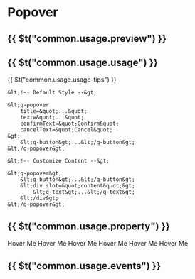 # Popover

## {{ $t("common.usage.preview") }}

<example></example>

## {{ $t("common.usage.usage") }}

{{ $t("common.usage.usage-tips") }}

```
&lt;!-- Default Style --&gt;

&lt;q-popover
    title=&quot;...&quot;
    text=&quot;...&quot;
    confirmText=&quot;Confirm&quot;
    cancelText=&quot;Cancel&quot;
&gt;
    &lt;q-button&gt;...&lt;/q-button&gt;
&lt;/q-popover&gt;

&lt;!-- Customize Content --&gt;

&lt;q-popover&gt;
    &lt;q-button&gt;...&lt;/q-button&gt;
    &lt;div slot=&quot;content&quot;&gt;
        &lt;q-text&gt;...&lt;/q-text&gt;
    &lt;/div&gt;
&lt;/q-popover&gt;
```

## {{ $t("common.usage.property") }}

<property-block>
    <property-item
        name="mode"
        definition="Activation mode"
        defaults="hover"
        :values="['none', 'click', 'hover']"
    >
        <q-popover text="Hover pop-up mode">
            <q-button>Hover Me</q-button>
        </q-popover>
    </property-item>
    <property-item
        name="open"
        definition="Whether to open (v-model)"
        defaults="false"
        values="Boolean"
    >
    </property-item>
    <property-item
        name="position"
        definition="Popup position"
        defaults="top"
        :values="['top-left', 'top', 'top-right', 'bottom-left', 'bottom', 'bottom-right', 'left-top', 'left', 'left-bottom', 'right-top', 'right', 'right-bottom']"
    >
        <q-popover text="Pop up left" position="left">
            <q-button>Hover Me</q-button>
        </q-popover>
    </property-item>
    <property-item
        name="width"
        definition="The width of the pop-up box rendered using the built-in style"
        defaults="100px"
        values="String"
    >
    </property-item>
    <property-item
        name="title"
        definition="Set the title of the built-in style of the pop-up box"
        values="String"
    >
        <q-popover title="Popup Title">
            <q-button>Hover Me</q-button>
        </q-popover>
    </property-item>
    <property-item
        name="text"
        definition="Set the text content of the built-in style of the pop-up box"
        values="String"
    >
        <q-popover text="Popup text content">
            <q-button>Hover Me</q-button>
        </q-popover>
    </property-item>
    <property-item
        name="confirmText"
        definition="Set the confirm button text of the built-in style of the pop-up box"
        values="String"
    >
        <q-popover title="Popover" confirmText="Confirm">
            <q-button>Hover Me</q-button>
        </q-popover>
    </property-item>
    <property-item
        name="cancelText"
        definition="Set the cancel button text of the built-in style of the pop-up box"
        values="String"
    >
        <q-popover title="Popover" cancelText="Cancel">
            <q-button>Hover Me</q-button>
        </q-popover>
    </property-item>
</property-block>

## {{ $t("common.usage.events") }}

<event-block>
    <event-item
        name="confirm"
        definition="Confirm button was clicked"
    ></event-item>
    <event-item
        name="cancel"
        definition="Cancel button was clicked"
    ></event-item>
</event-block>